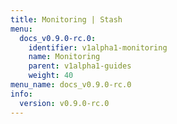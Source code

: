 ```yaml
---
title: Monitoring | Stash
menu:
  docs_v0.9.0-rc.0:
    identifier: v1alpha1-monitoring
    name: Monitoring
    parent: v1alpha1-guides
    weight: 40
menu_name: docs_v0.9.0-rc.0
info:
  version: v0.9.0-rc.0
---
```


